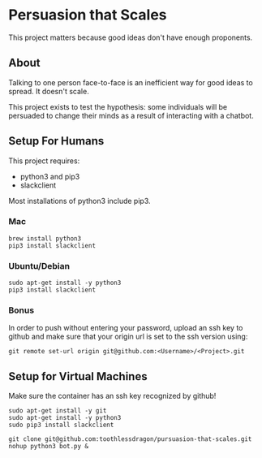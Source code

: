 # Persuasion that Scales

This project matters because good ideas don't have enough proponents.

## About

Talking to one person face-to-face is an inefficient way for good ideas to spread.  It doesn't scale.

This project exists to test the hypothesis: some individuals will be persuaded to change their minds as a result of interacting with a chatbot.

## Setup For Humans

This project requires:

* python3 and pip3
* slackclient

Most installations of python3 include pip3.

### Mac

```
brew install python3
pip3 install slackclient
```

### Ubuntu/Debian

```
sudo apt-get install -y python3
pip3 install slackclient
```

### Bonus

In order to push without entering your password, upload an ssh key to github and make sure that your origin url is set to the ssh version using:

`git remote set-url origin git@github.com:<Username>/<Project>.git`

## Setup for Virtual Machines

Make sure the container has an ssh key recognized by github!

```
sudo apt-get install -y git
sudo apt-get install -y python3
sudo pip3 install slackclient
```

```
git clone git@github.com:toothlessdragon/pursuasion-that-scales.git
nohup python3 bot.py &
```
